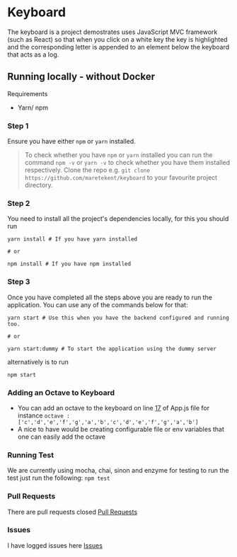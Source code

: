 # Keyboard

The keyboard is a project demostrates uses JavaScript MVC framework (such as React) so that when you click on a white key the key is highlighted and the corresponding letter is appended to an element below the keyboard that acts as a log.


## Running locally - without Docker
Requirements
* Yarn/ npm

### Step 1
Ensure you have either `npm` or `yarn` installed.
> To check whether you have `npm` or `yarn` installed you can run the command `npm -v` or `yarn -v`
> to check whether you have them installed respectively.
> Clone the repo e.g. `git clone https://github.com/maretekent/keyboard` to your favourite project directory.

### Step 2
You need to install all the project's dependencies locally, for this you should run

```shell script
yarn install # If you have yarn installed

# or

npm install # If you have npm installed
``` 

### Step 3
Once you have completed all the steps above you are ready to run the application.
You can use any of the commands below for that:

```shell script
yarn start # Use this when you have the backend configured and running too.

# or 

yarn start:dummy # To start the application using the dummy server
```

alternatively is to run 

```
npm start
```

### Adding an Octave to Keyboard

- You can add an octave to the keyboard on line [17](https://github.com/maretekent/keyboard/blob/master/src/components/App.js#L17) of App.js file
for instance `octave : ['c','d','e','f','g','a','b','c','d','e','f','g','a','b']`
- A nice to have would be creating configurable file or env variables that one can easily add the octave


### Running Test
We are currently using mocha, chai, sinon and enzyme for testing
to run the test just run the following:
`npm test`

### Pull Requests
There are pull requests closed
[Pull Requests](https://github.com/maretekent/keyboard/pulls?q=is%3Apr+is%3Aclosed)

### Issues
I have logged issues here
[Issues](https://github.com/maretekent/keyboard/issues)


